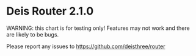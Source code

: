 # Deis Router 2.1.0

WARNING: this chart is for testing only! Features may not work and there are likely to be bugs.

Please report any issues to https://github.com/deisthree/router
